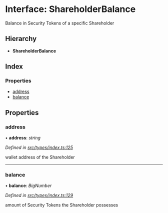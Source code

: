 # Interface: ShareholderBalance

Balance in Security Tokens of a specific Shareholder

## Hierarchy

- **ShareholderBalance**

## Index

### Properties

- [address](_types_index_.shareholderbalance.md#address)
- [balance](_types_index_.shareholderbalance.md#balance)

## Properties

### address

• **address**: _string_

_Defined in [src/types/index.ts:125](https://github.com/PolymathNetwork/polymath-sdk/blob/a1cd5e3/src/types/index.ts#L125)_

wallet address of the Shareholder

---

### balance

• **balance**: _BigNumber_

_Defined in [src/types/index.ts:129](https://github.com/PolymathNetwork/polymath-sdk/blob/a1cd5e3/src/types/index.ts#L129)_

amount of Security Tokens the Shareholder possesses
